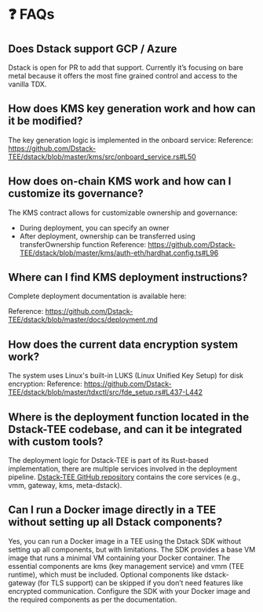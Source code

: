 # ❓ FAQs

## Does Dstack support GCP / Azure

Dstack is open for PR to add that support. Currently it’s focusing on bare metal because it offers the most fine grained control and access to the vanilla TDX.

## How does KMS key generation work and how can it be modified?

The key generation logic is implemented in the onboard service:
Reference: https://github.com/Dstack-TEE/dstack/blob/master/kms/src/onboard_service.rs#L50

## How does on-chain KMS work and how can I customize its governance?

The KMS contract allows for customizable ownership and governance:

- During deployment, you can specify an owner
- After deployment, ownership can be transferred using transferOwnership function
Reference: https://github.com/Dstack-TEE/dstack/blob/master/kms/auth-eth/hardhat.config.ts#L96

## Where can I find KMS deployment instructions?

Complete deployment documentation is available here:

Reference: https://github.com/Dstack-TEE/dstack/blob/master/docs/deployment.md

## How does the current data encryption system work?

The system uses Linux's built-in LUKS (Linux Unified Key Setup) for disk encryption:
Reference: https://github.com/Dstack-TEE/dstack/blob/master/tdxctl/src/fde_setup.rs#L437-L442

## Where is the deployment function located in the Dstack-TEE codebase, and can it be integrated with custom tools?

The deployment logic for Dstack-TEE is part of its Rust-based implementation, there are multiple services involved in the deployment pipeline. [Dstack-TEE GitHub repository](https://github.com/Dstack-TEE/dstack) contains the core services (e.g., vmm, gateway, kms, meta-dstack).

## Can I run a Docker image directly in a TEE without setting up all Dstack components?

Yes, you can run a Docker image in a TEE using the Dstack SDK without setting up all components, but with limitations. The SDK provides a base VM image that runs a minimal VM containing your Docker container. The essential components are kms (key management service) and vmm (TEE runtime), which must be included. Optional components like dstack-gateway (for TLS support) can be skipped if you don’t need features like encrypted communication. Configure the SDK with your Docker image and the required components as per the documentation.
